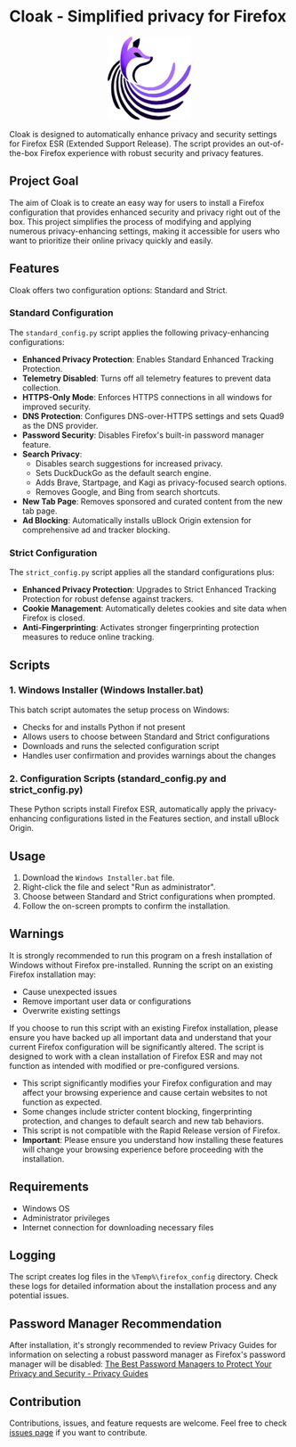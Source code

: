 # Cloak - Simplified privacy for Firefox

<p align="center">
  <img src="images/cloak_logo.png" alt="Cloak Logo" width="150" height="150">
</p>

Cloak is designed to automatically enhance privacy and security settings for Firefox ESR (Extended Support Release). The script provides an out-of-the-box Firefox experience with robust security and privacy features.

## Project Goal

The aim of Cloak is to create an easy way for users to install a Firefox configuration that provides enhanced security and privacy right out of the box. This project simplifies the process of modifying and applying numerous privacy-enhancing settings, making it accessible for users who want to prioritize their online privacy quickly and easily.

## Features

Cloak offers two configuration options: Standard and Strict.

### Standard Configuration

The `standard_config.py` script applies the following privacy-enhancing configurations:

- **Enhanced Privacy Protection**: Enables Standard Enhanced Tracking Protection.
- **Telemetry Disabled**: Turns off all telemetry features to prevent data collection.
- **HTTPS-Only Mode**: Enforces HTTPS connections in all windows for improved security.
- **DNS Protection**: Configures DNS-over-HTTPS settings and sets Quad9 as the DNS provider.
- **Password Security**: Disables Firefox's built-in password manager feature.
- **Search Privacy**: 
  - Disables search suggestions for increased privacy.
  - Sets DuckDuckGo as the default search engine.
  - Adds Brave, Startpage, and Kagi as privacy-focused search options.
  - Removes Google, and Bing from search shortcuts.
- **New Tab Page**: Removes sponsored and curated content from the new tab page.
- **Ad Blocking**: Automatically installs uBlock Origin extension for comprehensive ad and tracker blocking.

### Strict Configuration

The `strict_config.py` script applies all the standard configurations plus:

- **Enhanced Privacy Protection**: Upgrades to Strict Enhanced Tracking Protection for robust defense against trackers.
- **Cookie Management**: Automatically deletes cookies and site data when Firefox is closed.
- **Anti-Fingerprinting**: Activates stronger fingerprinting protection measures to reduce online tracking.

## Scripts

### 1. Windows Installer (Windows Installer.bat)

This batch script automates the setup process on Windows:

- Checks for and installs Python if not present
- Allows users to choose between Standard and Strict configurations
- Downloads and runs the selected configuration script
- Handles user confirmation and provides warnings about the changes

### 2. Configuration Scripts (standard_config.py and strict_config.py)

These Python scripts install Firefox ESR, automatically apply the privacy-enhancing configurations listed in the Features section, and install uBlock Origin.

## Usage

1. Download the `Windows Installer.bat` file.
2. Right-click the file and select "Run as administrator".
3. Choose between Standard and Strict configurations when prompted.
4. Follow the on-screen prompts to confirm the installation.

## Warnings

It is strongly recommended to run this program on a fresh installation of Windows without Firefox pre-installed. Running the script on an existing Firefox installation may:

- Cause unexpected issues
- Remove important user data or configurations
- Overwrite existing settings

If you choose to run this script with an existing Firefox installation, please ensure you have backed up all important data and understand that your current Firefox configuration will be significantly altered. The script is designed to work with a clean installation of Firefox ESR and may not function as intended with modified or pre-configured versions.

- This script significantly modifies your Firefox configuration and may affect your browsing experience and cause certain websites to not function as expected.
- Some changes include stricter content blocking, fingerprinting protection, and changes to default search and new tab behaviors.
- This script is not compatible with the Rapid Release version of Firefox.
- **Important**: Please ensure you understand how installing these features will change your browsing experience before proceeding with the installation.

## Requirements

- Windows OS
- Administrator privileges
- Internet connection for downloading necessary files

## Logging

The script creates log files in the `%Temp%\firefox_config` directory. Check these logs for detailed information about the installation process and any potential issues.

## Password Manager Recommendation

After installation, it's strongly recommended to review Privacy Guides for information on selecting a robust password manager as Firefox's password manager will be disabled: [The Best Password Managers to Protect Your Privacy and Security - Privacy Guides](https://www.privacyguides.org/en/passwords/)

## Contribution

Contributions, issues, and feature requests are welcome. Feel free to check [issues page](https://github.com/PyroDonkey/Firefox-Cloak/issues) if you want to contribute.